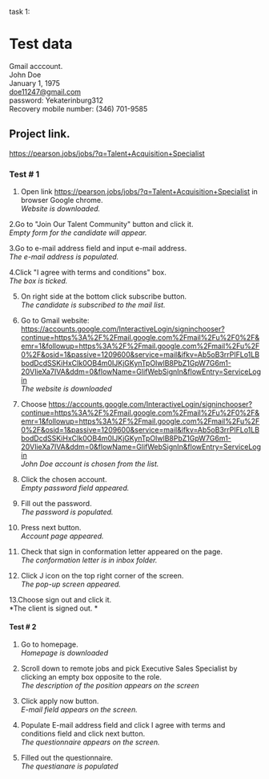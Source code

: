 task 1:
# Test data
Gmail acccount. <br> 
John Doe <br>
January 1, 1975 <br>
doe11247@gmail.com <br>
password: Yekaterinburg312 <br>
Recovery mobile number: (346) 701-9585 <br>

## Project link.
https://pearson.jobs/jobs/?q=Talent+Acquisition+Specialist

### Test # 1

1. Open link https://pearson.jobs/jobs/?q=Talent+Acquisition+Specialist in browser Google chrome. <br>
*Website is downloaded.*

2.Go to "Join Our Talent Community" button and click it.<br>
 *Empty form for the candidate will appear.*
 
3.Go to e-mail address field and input e-mail address.<br>
   *The e-mail address is populated.*
   
4.Click "I agree with terms and conditions" box.<br>
*The box is ticked.*

5. On right side at the bottom click subscribe button.<br>
*The candidate is subscribed to the mail list.*

6. Go to Gmail website:
https://accounts.google.com/InteractiveLogin/signinchooser?continue=https%3A%2F%2Fmail.google.com%2Fmail%2Fu%2F0%2F&emr=1&followup=https%3A%2F%2Fmail.google.com%2Fmail%2Fu%2F0%2F&osid=1&passive=1209600&service=mail&ifkv=Ab5oB3rrPIFLo1LBbodDcdSSKiHxCIk0OB4m0IJKjGKynTpOIwlB8PbZ1GpW7G6m1-20VIieXa7IVA&ddm=0&flowName=GlifWebSignIn&flowEntry=ServiceLogin <br>
*The website is downloaded*

7. Choose https://accounts.google.com/InteractiveLogin/signinchooser?continue=https%3A%2F%2Fmail.google.com%2Fmail%2Fu%2F0%2F&emr=1&followup=https%3A%2F%2Fmail.google.com%2Fmail%2Fu%2F0%2F&osid=1&passive=1209600&service=mail&ifkv=Ab5oB3rrPIFLo1LBbodDcdSSKiHxCIk0OB4m0IJKjGKynTpOIwlB8PbZ1GpW7G6m1-20VIieXa7IVA&ddm=0&flowName=GlifWebSignIn&flowEntry=ServiceLogin <br>
*John Doe account is chosen from the list.*

8. Click the chosen account.<br>
*Empty password field appeared.*

9. Fill out the password.<br>
*The password is populated.*

10. Press next button.<br>
   *Account page appeared.*

11. Check that sign in conformation letter appeared on the page.<br>
*The conformation letter is in inbox folder.*

12. Click J icon on the top right corner of the screen.<br>
    *The pop-up screen appeared.*

13.Choose sign out and click it.<br>
*The client is signed out. *
 
#### Test # 2

1. Go to homepage.<br>
 *Homepage is downloaded*

 2. Scroll down to remote jobs and pick Executive Sales Specialist by clicking an empty box opposite to the role.<br>
*The description of the position appears on the screen*

 3. Click apply now button.<br>
*E-mail field appears on the screen.* 

 4. Populate E-mail address field and click I agree with terms and conditions field and click next button.<br>
*The questionnaire appears on the screen.*

 5. Filled out the questionnaire.<br>
*The questianare is populated*
